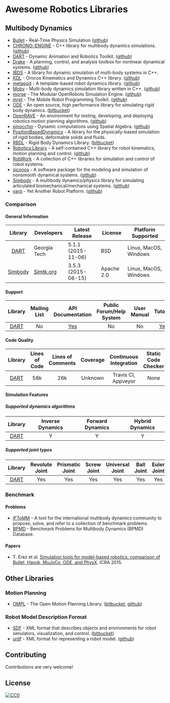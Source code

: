 # Awesome Robotics Libraries

## Multibody Dynamics

* [Bullet](http://bulletphysics.org/wordpress/) - Real-Time Physics Simulation ([github](https://github.com/bulletphysics/bullet3))
* [CHRONO::ENGINE](http://chronoengine.info/) - C++ library for multibody dynamics simulations. ([github](https://github.com/projectchrono/chrono))
* [DART](http://dartsim.github.io/) - Dynamic Animation and Robotics Toolkit. ([github](https://github.com/dartsim/dart.git))
* [Drake](http://drake002.csail.mit.edu/drake/sphinx/) - A planning, control, and analysis toolbox for nonlinear dynamical systems. ([github](https://github.com/RobotLocomotion/drake))
* [IBDS](http://www.interactive-graphics.de/index.php/downloads/12-ibds) - A library for dynamic simulation of multi-body systems in C++.
* [KDL](http://www.orocos.org/kdl) - Orocos Kinematics and Dynamics C++ library. ([github](https://github.com/orocos/orocos_kinematics_dynamics))
* [metapod](https://github.com/laas/metapod) - A template-based robot dynamics library. ([github](https://github.com/laas/metapod))
* [Moby](http://physsim.sourceforge.net/index.html) - Multi-body dynamics simulation library written in C++. ([github](https://github.com/PositronicsLab/Moby))
* [morse](http://morse-simulator.github.io/) - The Modular OpenRobots Simulation Engine. ([github](https://github.com/morse-simulator/morse))
* [mrpt](http://www.mrpt.org/) - The Mobile Robot Programming Toolkit. ([github](https://github.com/MRPT/mrpt))
* [ODE](http://www.ode.org/) - An open source, high performance library for simulating rigid body dynamics. ([bitbucket](https://bitbucket.org/odedevs/ode))
* [OpenRAVE](http://www.openrave.org) - An environment for testing, developing, and deploying robotics motion planning algorithms. ([github](https://github.com/rdiankov/openrave))
* [pinocchio](https://github.com/stack-of-tasks/pinocchio) - Dynamic computations using Spatial Algebra. ([github](https://github.com/stack-of-tasks/pinocchio))
* [PositionBasedDynamics](https://github.com/janbender/PositionBasedDynamics) - A library for the physically-based simulation of rigid bodies, deformable solids and fluids.
* [RBDL](http://rbdl.bitbucket.org/) - Rigid Body Dynamics Library. ([bitbucket](https://bitbucket.org/rbdl/rbdl))
* [Robotics Library](http://www.roboticslibrary.org/) - A self-contained C++ library for robot kinematics, motion planning and control. ([github](https://github.com/roboticslibrary/rl))
* [RobWork](http://www.robwork.dk/apidoc/nightly/rw/index.html) - A collection of C++ libraries for simulation and control of robot systems.
* [siconos](http://siconos.gforge.inria.fr) - A software package for the modeling and simulation of nonsmooth dynamical systems. ([github](https://github.com/siconos/siconos))
* [Simbody](https://simtk.org/home/simbody/) - A multibody dynamics/physics library for simulating articulated biomechanical/mechanical systems. ([github](https://github.com/simbody/simbody.git))
* [yarp](http://www.yarp.it/) - Yet Another Robot Platform. ([github](https://github.com/robotology/yarp))

### Comparison

#### General Information

| Library  | Developers | Latest Release  | License | Platform Supported |
| :------: | ---------- | ------------------  | ------- | ------------------ |
| [DART](http://dartsim.github.io/) | Georgia Tech | 5.1.1 (2015-11-06)  | BSD | Linux, MacOS, Windows |
| [Simbody](https://simtk.org/home/simbody) | [Simtk.org](https://simtk.org/xml/index.xml) | 3.5.3 (2015-06-15)  | Apache 2.0 | Linux, MacOS, Windows |

#### Support

| Library  | Mailing List | API Documentation  | Public Forum/Help System | User Manual | Tutorial | Issue Tracker | Wiki |
| :------: | :------: | :------: | :------: | :------: | :------: | :------: | :------: |
| [DART](http://dartsim.github.io/) | No | [Yes](http://dartsim.github.io/dart/) | No | No | [Yes](http://dart.readthedocs.org/en/release-5.1/) | [Yes](https://github.com/dartsim/dart/issues) | [Yes](https://github.com/dartsim/dart/wiki) |

#### Code Quality

| Library  | Lines of Code | Lines of Comments  | Coverage | Continuous Integration | Static Code Checker | Style Checker |
| :------: | :------: | :------: | :------: | :------: | :------: | :------: |
| [DART](http://dartsim.github.io/)  | 58k | 26k  | Unknown | Travis CI, Appveyor | None | None |

#### Simulation Features

##### Supported dynamics algorithms

| Library  | Inverse Dynamics | Forward Dynamics  | Hybrid Dynamics |
| :------: | :--------------: | :--------------:  | :-------------: |
| [DART](http://dartsim.github.io/) | Y | Y  | Y |

##### Supported joint types

| Library  | Revolute Joint | Prismatic Joint  | Screw Joint | Universal Joint | Ball Joint | Euler Joint | Translational Joint | Planar Joint | Free Joint |
| :-: | :-: | :-: | :-: | :-: | :-: | :-: | :-: | :-: | :-: |
| [DART](http://dartsim.github.io/) | Yes | Yes  | Yes | Yes | Yes | Yes | Yes | Yes | Yes |

### Benchmark

#### Problems

* [IFToMM](http://iftomm-multibody.org/benchmark/) - A tool for the international multibody dynamics community to propose, solve, and refer to a collection of benchmark problems.
* [BPMD](https://grasp.robotics.cs.rpi.edu/bpmd/) - Benchmark Problems for Multibody Dynamics (BPMD) Database.

#### Papers

* T. Erez et al. [Simulation tools for model-based robotics: comparison of Bullet, Havok, MuJoCo, ODE, and PhysX](http://ieeexplore.ieee.org/xpls/abs_all.jsp?arnumber=7139807). ICRA 2015.

## Other Libraries

### Motion Planning

* [OMPL](http://ompl.kavrakilab.org/) - The Open Motion Planning Library. ([bitbucket](https://bitbucket.org/ompl/ompl), [github](https://github.com/ompl/ompl))

### Robot Model Description Format

* [SDF](http://sdformat.org/) - XML format that describes objects and environments for robot simulators, visualization, and control. ([bitbucket](https://bitbucket.org/osrf/sdformat))
* [urdf](http://wiki.ros.org/urdf) - XML format for representing a robot model. ([github](https://github.com/ros/urdfdom))

## Contributing

Contributions are very welcome!

## License

[![CC0](https://licensebuttons.net/p/zero/1.0/88x31.png)](http://creativecommons.org/publicdomain/zero/1.0/)
